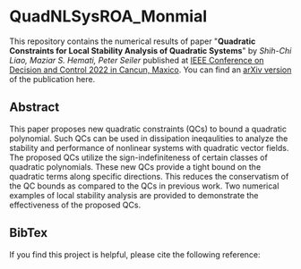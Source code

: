 # QuadNLSysROA_Monmial

This repository contains the numerical results of paper "**Quadratic Constraints for Local Stability Analysis of Quadratic Systems**" by _Shih-Chi Liao, Maziar S. Hemati, Peter Seiler_ published at [IEEE Conference on Decision and Control 2022 in Cancun, Maxico](https://cdc2022.ieeecss.org/). You can find an [arXiv version](xxxxxx) of the publication here.

## Abstract

This paper proposes new quadratic constraints (QCs) to bound a quadratic polynomial. Such QCs can be used in dissipation ineqaulities to analyze the stability and performance of nonlinear systems with quadratic vector fields. The proposed QCs utilize the sign-indefiniteness of certain classes of quadratic polynomials. These new QCs provide a tight bound on the quadratic terms along specific directions. This reduces the conservatism of the QC bounds as compared to the QCs in previous work. Two numerical examples of local stability analysis are provided to demonstrate the effectiveness of the proposed QCs. 

## BibTex

If you find this project is helpful, please cite the following reference:




<!---
## To reproduce results

* explain the scripts
* expect runtime
* 



## Implementation details

* QC naming -> equation numbers
* 
--->
